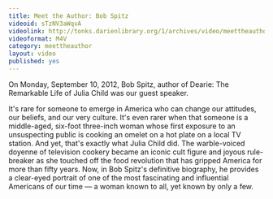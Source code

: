 ```yaml
---
title: Meet the Author: Bob Spitz
videoid: sTzNV3aWqvA
videolink: http://tonks.darienlibrary.org/1/archives/video/meettheauthor/20120910_bob_spitz.m4v
videoformat: M4V
category: meettheauthor
layout: video
published: yes
---
```


On Monday, September 10, 2012, Bob Spitz, author of Dearie: The Remarkable Life of Julia Child was our guest speaker. 

It's rare for someone to emerge in America who can change our attitudes, our beliefs, and our very culture. It's even rarer when that someone is a middle-aged, six-foot three-inch woman whose first exposure to an unsuspecting public is cooking an omelet on a hot plate on a local TV station. And yet, that's exactly what Julia Child did. The warble-voiced doyenne of television cookery became an iconic cult figure and joyous rule-breaker as she touched off the food revolution that has gripped America for more than fifty years. Now, in Bob Spitz's definitive biography, he provides a clear-eyed portrait of one of the most fascinating and influential Americans of our time — a woman known to all, yet known by only a few.